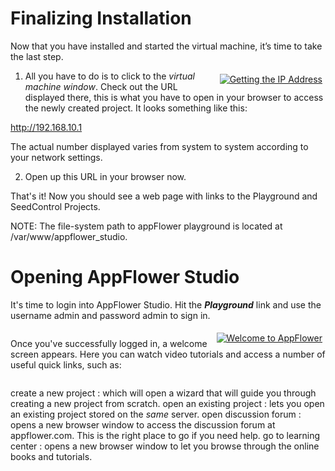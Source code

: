 # Finalizing Installation
Now that you have installed and started the virtual machine, it’s time to take the last step.

<div class="image_medium" style="float:right;"><a href="/uploads/book/virtualmachine/ip.PNG" rel="prettyPhoto" title="The IP address is displayed on this screen"><img alt="Getting the IP Address" src="/uploads/book/virtualmachine/ip.PNG" hspace="5" vspace="5"></a></div>

1. All you have to do is to click to the _virtual machine window_. Check out the URL displayed there, this is what you have to open in your browser to access the newly created project. It looks something like this:

http://192.168.10.1

The actual number displayed varies from system to system according to your network settings.

2. Open up this URL in your browser now.

That's it! Now you should see a web page with links to the Playground and SeedControl Projects.

NOTE: The file-system path to appFlower playground is located at /var/www/appflower_studio.

# Opening AppFlower Studio

It's time to login into AppFlower Studio. Hit the ***Playground*** link and use the username admin and password admin to sign in.

<div style="clear:both;"></div>

<div class="image_medium" style="float:right;"><a href="/uploads/book/welcome/welcome_to_appflower.png" rel="prettyPhoto" title=""><img alt="Welcome to AppFlower" src="/uploads/book/welcome/welcome_to_appflower.png" hspace="5" vspace="5"></a></div> 

Once you've successfully logged in, a welcome screen appears. Here you can watch video tutorials and access a number of useful quick links, such as: 

<div style="clear:both;"></div>

 create a new project : which will open a wizard that will guide you through creating a new project from scratch.
 open an existing project : lets you open an existing project stored on the _same_ server.
  open discussion forum : opens a new browser window to access the discussion forum at appflower.com. This is the right place to go if you need help. 
 go to learning center : opens a new browser window to let you browse through the online books and tutorials.


